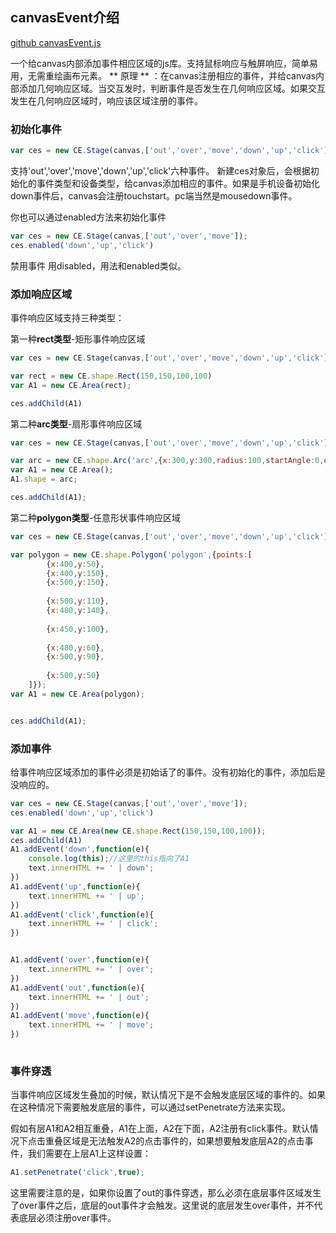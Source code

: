 
## canvasEvent介绍


[github canvasEvent.js](https://github.com/chocho-1115/canvasEvent/)

一个给canvas内部添加事件相应区域的js库。支持鼠标响应与触屏响应，简单易用，无需重绘画布元素。
 ** 原理 ** ：在canvas注册相应的事件，并给canvas内部添加几何响应区域。当交互发时，判断事件是否发生在几何响应区域。如果交互发生在几何响应区域时，响应该区域注册的事件。

### 初始化事件
``` javascript
var ces = new CE.Stage(canvas,['out','over','move','down','up','click']);
```
支持'out','over','move','down','up','click'六种事件。 新建ces对象后，会根据初始化的事件类型和设备类型，给canvas添加相应的事件。如果是手机设备初始化down事件后，canvas会注册touchstart。pc端当然是mousedown事件。

你也可以通过enabled方法来初始化事件
``` javascript
var ces = new CE.Stage(canvas,['out','over','move']);
ces.enabled('down','up','click')
```
禁用事件 用disabled，用法和enabled类似。

### 添加响应区域
事件响应区域支持三种类型：

第一种**rect类型**-矩形事件响应区域
``` javascript
var ces = new CE.Stage(canvas,['out','over','move','down','up','click']);

var rect = new CE.shape.Rect(150,150,100,100)
var A1 = new CE.Area(rect);

ces.addChild(A1)

```

第二种**arc类型**-扇形事件响应区域


``` javascript
var ces = new CE.Stage(canvas,['out','over','move','down','up','click']);

var arc = new CE.shape.Arc('arc',{x:300,y:300,radius:100,startAngle:0,endAngle:-90});
var A1 = new CE.Area();
A1.shape = arc;

ces.addChild(A1);


```

第二种**polygon类型**-任意形状事件响应区域


``` javascript
var ces = new CE.Stage(canvas,['out','over','move','down','up','click']);

var polygon = new CE.shape.Polygon('polygon',{points:[
		{x:400,y:50},
		{x:400,y:150},
		{x:500,y:150},
		
		{x:500,y:110},
		{x:480,y:140},
		
		{x:450,y:100},
		
		{x:480,y:60},
		{x:500,y:90},
		
		{x:500,y:50}
	]});
var A1 = new CE.Area(polygon);


ces.addChild(A1);
```

### 添加事件

给事件响应区域添加的事件必须是初始话了的事件。没有初始化的事件，添加后是没响应的。

``` javascript
var ces = new CE.Stage(canvas,['out','over','move']);
ces.enabled('down','up','click')

var A1 = new CE.Area(new CE.shape.Rect(150,150,100,100));
ces.addChild(A1)
A1.addEvent('down',function(e){
	console.log(this);//这里的this指向了A1
	text.innerHTML += ' | down';
})
A1.addEvent('up',function(e){
	text.innerHTML += ' | up';
})
A1.addEvent('click',function(e){
	text.innerHTML += ' | click';
})


A1.addEvent('over',function(e){
	text.innerHTML += ' | over';
})
A1.addEvent('out',function(e){
	text.innerHTML += ' | out';
})
A1.addEvent('move',function(e){
	text.innerHTML += ' | move';
})
	
```

### 事件穿透
当事件响应区域发生叠加的时候，默认情况下是不会触发底层区域的事件的。如果在这种情况下需要触发底层的事件，可以通过setPenetrate方法来实现。

假如有层A1和A2相互重叠，A1在上面，A2在下面，A2注册有click事件。默认情况下点击重叠区域是无法触发A2的点击事件的，如果想要触发底层A2的点击事件，我们需要在上层A1上这样设置：
``` javascript
A1.setPenetrate('click',true);

```
这里需要注意的是，如果你设置了out的事件穿透，那么必须在底层事件区域发生了over事件之后，底层的out事件才会触发。这里说的底层发生over事件，并不代表底层必须注册over事件。






